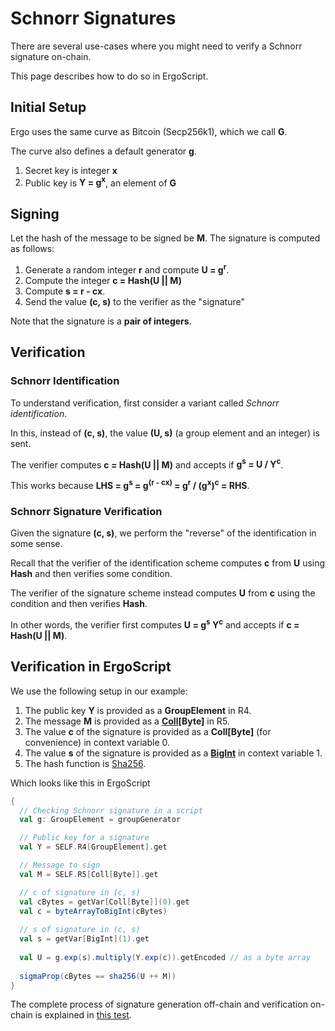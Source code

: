 # Schnorr Signatures

There are several use-cases where you might need to verify a Schnorr signature on-chain.

This page describes how to do so in ErgoScript.

## Initial Setup

Ergo uses the same curve as Bitcoin (Secp256k1), which we call **G**. 

The curve also defines a default generator **g**.

1. Secret key is integer **x** 
2. Public key is **Y = g<sup>x</sup>**, an element of **G**

## Signing

Let the hash of the message to be signed be **M**. The signature is computed as follows:

1. Generate a random integer **r** and compute **U = g<sup>r</sup>**. 
2. Compute the integer **c = Hash(U || M)** 
3. Compute **s = r - cx**.
4. Send the value **(c, s)** to the verifier as the "signature"

Note that the signature is a **pair of integers**.

## Verification

### Schnorr Identification

To understand verification, first consider a variant called *Schnorr identification*.

In this, instead of **(c, s)**, the value **(U, s)** (a group element and an integer) is sent.

The verifier computes **c = Hash(U || M)** and accepts if **g<sup>s</sup> = U / Y<sup>c</sup>**.

This works because  **LHS = g<sup>s</sup> = g<sup>(r - cx)</sup> = g<sup>r</sup> / (g<sup>x</sup>)<sup>c</sup> = RHS**.  

### Schnorr Signature Verification

Given the signature **(c, s)**, we perform the "reverse" of the identification in some sense.

Recall that the verifier of the identification scheme computes **c** from **U** using **Hash** and then verifies some condition.

The verifier of the signature scheme instead computes **U** from **c** using the condition and then verifies **Hash**.

In other words, the verifier first computes **U = g<sup>s</sup>  Y<sup>c</sup>** and accepts if **c = Hash(U || M)**.

## Verification in ErgoScript

We use the following setup in our example: 

1. The public key **Y** is provided as a **GroupElement** in R4. 
2. The message **M** is provided as a **[Coll](../../sigma/lang-spec/#collt)[Byte]** in R5.
3. The value **c** of the signature is provided as a **Coll[Byte]** (for convenience) in context variable 0.
4. The value **s** of the signature is provided as a **[BigInt](../../sigma/lang-spec/#data-types)** in context variable 1.
5. The hash function is [Sha256](../../global-functions/#sha256). 

Which looks like this in ErgoScript

```scala
{
  // Checking Schnorr signature in a script
  val g: GroupElement = groupGenerator

  // Public key for a signature
  val Y = SELF.R4[GroupElement].get

  // Message to sign
  val M = SELF.R5[Coll[Byte]].get

  // c of signature in (c, s)
  val cBytes = getVar[Coll[Byte]](0).get
  val c = byteArrayToBigInt(cBytes)
  
  // s of signature in (c, s)
  val s = getVar[BigInt](1).get
  
  val U = g.exp(s).multiply(Y.exp(c)).getEncoded // as a byte array
  
  sigmaProp(cBytes == sha256(U ++ M))
}
```

The complete process of signature generation off-chain and verification on-chain is explained in [this test](https://github.com/ergoplatform/ergo-jde/blob/main/kiosk/src/test/scala/kiosk/schnorr/SchnorrSpec.scala).